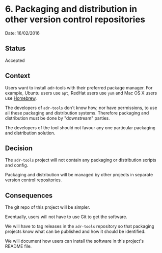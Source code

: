 # 6. Packaging and distribution in other version control repositories

Date: 16/02/2016

## Status

Accepted

## Context

Users want to install adr-tools with their preferred package
manager.  For example, Ubuntu users use `apt`, RedHat users use
`yum` and Mac OS X users use [Homebrew](http://brew.sh).

The developers of `adr-tools` don't know how, nor have permissions,
to use all these packaging and distribution systems. Therefore packaging
and distribution must be done by "downstream" parties.

The developers of the tool should not favour any one particular
packaging and distribution solution.

## Decision

The `adr-tools` project will not contain any packaging or
distribution scripts and config.

Packaging and distribution will be managed by other projects in
separate version control repositories.

## Consequences

The git repo of this project will be simpler.

Eventually, users will not have to use Git to get the software.

We will have to tag releases in the `adr-tools` repository so that
packaging projects know what can be published and how it should be
identified.

We will document how users can install the software in this
project's README file.
